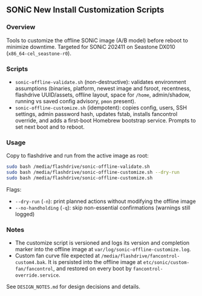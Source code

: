 ## SONiC New Install Customization Scripts

### Overview
Tools to customize the offline SONiC image (A/B model) before reboot to minimize downtime. Targeted for SONiC 202411 on Seastone DX010 (`x86_64-cel_seastone-r0`).

### Scripts
- `sonic-offline-validate.sh` (non-destructive): validates environment assumptions (binaries, platform, newest image and fsroot, recentness, flashdrive UUID/assets, offline layout, space for `/home`, admin/shadow, running vs saved config advisory, `pmon` present).
- `sonic-offline-customize.sh` (idempotent): copies config, users, SSH settings, admin password hash, updates fstab, installs fancontrol override, and adds a first-boot Homebrew bootstrap service. Prompts to set next boot and to reboot.

### Usage
Copy to flashdrive and run from the active image as root:

```bash
sudo bash /media/flashdrive/sonic-offline-validate.sh
sudo bash /media/flashdrive/sonic-offline-customize.sh --dry-run
sudo bash /media/flashdrive/sonic-offline-customize.sh
```

Flags:
- `--dry-run` (`-n`): print planned actions without modifying the offline image
- `--no-handholding` (`-q`): skip non-essential confirmations (warnings still logged)

### Notes
- The customize script is versioned and logs its version and completion marker into the offline image at `var/log/sonic-offline-customize.log`.
- Custom fan curve file expected at `/media/flashdrive/fancontrol-custom4.bak`. It is persisted into the offline image at `etc/sonic/custom-fan/fancontrol`, and restored on every boot by `fancontrol-override.service`.

See `DESIGN_NOTES.md` for design decisions and details.

